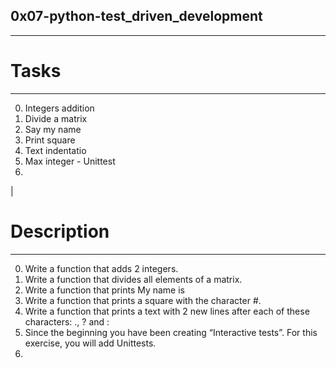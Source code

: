 ## 0x07-python-test_driven_development
---
# Tasks
---
0. Integers addition
1. Divide a matrix 
2. Say my name
3. Print square
4. Text indentatio
5. Max integer - Unittest
6. 
|
# Description
---
0. Write a function that adds 2 integers.
1. Write a function that divides all elements of a matrix.
2. Write a function that prints My name is <first name> <last name>
3. Write a function that prints a square with the character #.
4.  Write a function that prints a text with 2 new lines after each of these characters: ., ? and :
5. Since the beginning you have been creating “Interactive tests”. For this exercise, you will add Unittests.
6. 